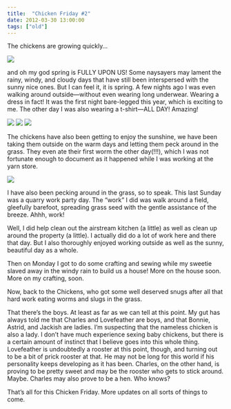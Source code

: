 ```yaml
---
title:  "Chicken Friday #2"
date: 2012-03-30 13:00:00
tags: ["old"]
---
```


The chickens are growing quickly…


<img src="/uploads/2012/03/chickens09.jpg">


and oh my god spring is FULLY UPON US! Some naysayers may lament the rainy, windy, and cloudy days that have still been interspersed with the sunny nice ones. But I can feel it, it is spring. A few nights ago I was even walking around outside—without even wearing long underwear. Wearing a dress in fact! It was the first night bare-legged this year, which is exciting to me. The other day I was also wearing a t-shirt—ALL DAY! Amazing!


<img src="/uploads/2012/03/chickens10.jpg">


<img src="/uploads/2012/03/chickens11.jpg">


<img src="/uploads/2012/03/chickens12.jpg">


The chickens have also been getting to enjoy the sunshine, we have been taking them outside on the warm days and letting them peck around in the grass. They even ate their first worm the other day(!!!), which I was not fortunate enough to document as it happened while I was working at the yarn store.


<img src="/uploads/2012/03/chickens13.jpg">


I have also been pecking around in the grass, so to speak. This last Sunday was a quarry work party day. The “work” I did was walk around a field, gleefully barefoot, spreading grass seed with the gentle assistance of the breeze. Ahhh, work!

Well, I did help clean out the airstream kitchen (a little) as well as clean up around the property (a  little). I actually did do a lot of work here and there that day. But I also thoroughly enjoyed working outside as well as the sunny, beautiful day as a whole.

Then on Monday I got to do some crafting and sewing while my sweetie slaved away in the windy rain to build us a house! More on the house soon. More on my crafting, soon.

Now, back to the Chickens, who got some well deserved snugs after all that hard work eating worms and slugs in the grass.

That there’s the boys. At least as far as we can tell at this point. My gut has always told me that Charles and Lovefeather are boys, and that Bonnie, Astrid, and Jackish are ladies. I’m suspecting that the nameless chicken is also a lady. I don’t have much experience sexing baby chickens, but there is a certain amount of instinct that I believe goes into this whole thing. Lovefeather is undoubtedly a rooster at this point, though, and turning out to be a bit of prick rooster at that. He may not be long for this world if his personality keeps developing as it has been. Charles, on the other hand, is proving to be pretty sweet and may be the rooster who gets to stick around. Maybe. Charles may also prove to be a hen. Who knows?

That’s all for this Chicken Friday. More updates on all sorts of things to come.
